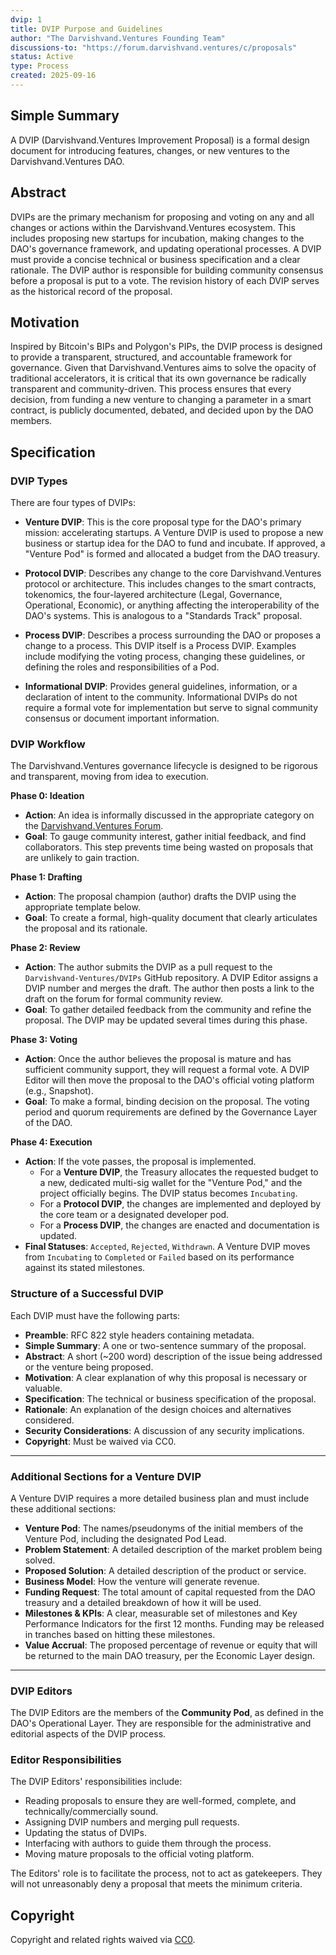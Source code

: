 ```yaml
---
dvip: 1
title: DVIP Purpose and Guidelines
author: "The Darvishvand.Ventures Founding Team"
discussions-to: "https://forum.darvishvand.ventures/c/proposals"
status: Active
type: Process
created: 2025-09-16
---
```


## Simple Summary

A DVIP (Darvishvand.Ventures Improvement Proposal) is a formal design document for introducing features, changes, or new ventures to the Darvishvand.Ventures DAO.

## Abstract

DVIPs are the primary mechanism for proposing and voting on any and all changes or actions within the Darvishvand.Ventures ecosystem. This includes proposing new startups for incubation, making changes to the DAO's governance framework, and updating operational processes. A DVIP must provide a concise technical or business specification and a clear rationale. The DVIP author is responsible for building community consensus before a proposal is put to a vote. The revision history of each DVIP serves as the historical record of the proposal.

## Motivation

Inspired by Bitcoin's BIPs and Polygon's PIPs, the DVIP process is designed to provide a transparent, structured, and accountable framework for governance. Given that Darvishvand.Ventures aims to solve the opacity of traditional accelerators, it is critical that its own governance be radically transparent and community-driven. This process ensures that every decision, from funding a new venture to changing a parameter in a smart contract, is publicly documented, debated, and decided upon by the DAO members.

## Specification

### DVIP Types

There are four types of DVIPs:

*   **Venture DVIP**: This is the core proposal type for the DAO's primary mission: accelerating startups. A Venture DVIP is used to propose a new business or startup idea for the DAO to fund and incubate. If approved, a "Venture Pod" is formed and allocated a budget from the DAO treasury.

*   **Protocol DVIP**: Describes any change to the core Darvishvand.Ventures protocol or architecture. This includes changes to the smart contracts, tokenomics, the four-layered architecture (Legal, Governance, Operational, Economic), or anything affecting the interoperability of the DAO's systems. This is analogous to a "Standards Track" proposal.

*   **Process DVIP**: Describes a process surrounding the DAO or proposes a change to a process. This DVIP itself is a Process DVIP. Examples include modifying the voting process, changing these guidelines, or defining the roles and responsibilities of a Pod.

*   **Informational DVIP**: Provides general guidelines, information, or a declaration of intent to the community. Informational DVIPs do not require a formal vote for implementation but serve to signal community consensus or document important information.

### DVIP Workflow

The Darvishvand.Ventures governance lifecycle is designed to be rigorous and transparent, moving from idea to execution.

**Phase 0: Ideation**
*   **Action**: An idea is informally discussed in the appropriate category on the [Darvishvand.Ventures Forum](https://forum.darvishvand.ventures).
*   **Goal**: To gauge community interest, gather initial feedback, and find collaborators. This step prevents time being wasted on proposals that are unlikely to gain traction.

**Phase 1: Drafting**
*   **Action**: The proposal champion (author) drafts the DVIP using the appropriate template below.
*   **Goal**: To create a formal, high-quality document that clearly articulates the proposal and its rationale.

**Phase 2: Review**
*   **Action**: The author submits the DVIP as a pull request to the `Darvishvand-Ventures/DVIPs` GitHub repository. A DVIP Editor assigns a DVIP number and merges the draft. The author then posts a link to the draft on the forum for formal community review.
*   **Goal**: To gather detailed feedback from the community and refine the proposal. The DVIP may be updated several times during this phase.

**Phase 3: Voting**
*   **Action**: Once the author believes the proposal is mature and has sufficient community support, they will request a formal vote. A DVIP Editor will then move the proposal to the DAO's official voting platform (e.g., Snapshot).
*   **Goal**: To make a formal, binding decision on the proposal. The voting period and quorum requirements are defined by the Governance Layer of the DAO.

**Phase 4: Execution**
*   **Action**: If the vote passes, the proposal is implemented.
    *   For a **Venture DVIP**, the Treasury allocates the requested budget to a new, dedicated multi-sig wallet for the "Venture Pod," and the project officially begins. The DVIP status becomes `Incubating`.
    *   For a **Protocol DVIP**, the changes are implemented and deployed by the core team or a designated developer pod.
    *   For a **Process DVIP**, the changes are enacted and documentation is updated.
*   **Final Statuses**: `Accepted`, `Rejected`, `Withdrawn`. A Venture DVIP moves from `Incubating` to `Completed` or `Failed` based on its performance against its stated milestones.

### Structure of a Successful DVIP

Each DVIP must have the following parts:

*   **Preamble**: RFC 822 style headers containing metadata.
*   **Simple Summary**: A one or two-sentence summary of the proposal.
*   **Abstract**: A short (~200 word) description of the issue being addressed or the venture being proposed.
*   **Motivation**: A clear explanation of why this proposal is necessary or valuable.
*   **Specification**: The technical or business specification of the proposal.
*   **Rationale**: An explanation of the design choices and alternatives considered.
*   **Security Considerations**: A discussion of any security implications.
*   **Copyright**: Must be waived via CC0.

---

### Additional Sections for a **Venture DVIP**

A Venture DVIP requires a more detailed business plan and must include these additional sections:

*   **Venture Pod**: The names/pseudonyms of the initial members of the Venture Pod, including the designated Pod Lead.
*   **Problem Statement**: A detailed description of the market problem being solved.
*   **Proposed Solution**: A detailed description of the product or service.
*   **Business Model**: How the venture will generate revenue.
*   **Funding Request**: The total amount of capital requested from the DAO treasury and a detailed breakdown of how it will be used.
*   **Milestones & KPIs**: A clear, measurable set of milestones and Key Performance Indicators for the first 12 months. Funding may be released in tranches based on hitting these milestones.
*   **Value Accrual**: The proposed percentage of revenue or equity that will be returned to the main DAO treasury, per the Economic Layer design.

---

### DVIP Editors

The DVIP Editors are the members of the **Community Pod**, as defined in the DAO's Operational Layer. They are responsible for the administrative and editorial aspects of the DVIP process.

### Editor Responsibilities

The DVIP Editors' responsibilities include:
*   Reading proposals to ensure they are well-formed, complete, and technically/commercially sound.
*   Assigning DVIP numbers and merging pull requests.
*   Updating the status of DVIPs.
*   Interfacing with authors to guide them through the process.
*   Moving mature proposals to the official voting platform.

The Editors' role is to facilitate the process, not to act as gatekeepers. They will not unreasonably deny a proposal that meets the minimum criteria.

## Copyright

Copyright and related rights waived via [CC0](https://creativecommons.org/publicdomain/zero/1.0/).
